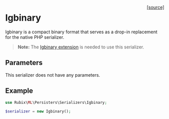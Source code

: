 <span style="float:right;"><a href="https://github.com/RubixML/ML/blob/master/src/Persisters/Serializers/Igbinary.php">[source]</a></span>

# Igbinary
Igbinary is a compact binary format that serves as a drop-in replacement for the native PHP serializer.

> **Note:** The [Igbinary extension](https://github.com/igbinary/igbinary) is needed to use this serializer.

## Parameters
This serializer does not have any parameters.

## Example
```php
use Rubix\ML\Persisters\Serializers\Igbinary;

$serializer = new Igbinary();
```